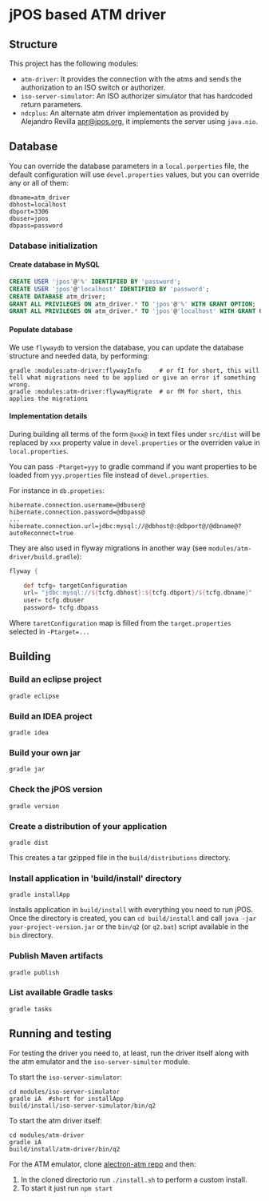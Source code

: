 # jPOS based ATM driver

## Structure

This project has the following modules:
- `atm-driver`: It provides the connection with the atms and sends the authorization to an ISO switch or authorizer.
- `iso-server-simulator`: An ISO authorizer simulator that has hardcoded return parameters.
- `ndcplus`: An alternate atm driver implementation as provided by Alejandro Revilla <apr@jpos.org>, it implements the server using `java.nio`.

## Database

You can override the database parameters in a `local.porperties` file, the default configuration will use `devel.properties` values, but you can override any or all of them:

```properties
dbname=atm_driver
dbhost=localhost
dbport=3306
dbuser=jpos
dbpass=password
```

### Database initialization

#### Create database in MySQL
```sql
CREATE USER 'jpos'@'%' IDENTIFIED BY 'password';
CREATE USER 'jpos'@'localhost' IDENTIFIED BY 'password';
CREATE DATABASE atm_driver;
GRANT ALL PRIVILEGES ON atm_driver.* TO 'jpos'@'%' WITH GRANT OPTION; 
GRANT ALL PRIVILEGES ON atm_driver.* TO 'jpos'@'localhost' WITH GRANT OPTION;
```

#### Populate database

We use `flywaydb` to version the database, you can update the database structure and needed data, by performing:

```shell
gradle :modules:atm-driver:flywayInfo     # or fI for short, this will tell what migrations need to be applied or give an error if something wrong.
gradle :modules:atm-driver:flywayMigrate  # or fM for short, this applies the migrations
```

#### Implementation details

During building all terms of the form `@xxx@` in text files under `src/dist` will be replaced by `xxx` property value in `devel.properties` or the overriden value in `local.properties`.

You can pass `-Ptarget=yyy` to gradle command if you want properties to be loaded from `yyy.properties` file instead of `devel.properties`.

For instance in `db.propeties`:
```properties
hibernate.connection.username=@dbuser@
hibernate.connection.password=@dbpass@
...
hibernate.connection.url=jdbc:mysql://@dbhost@:@dbport@/@dbname@?autoReconnect=true
```

They are also used in flyway migrations in another way (see `modules/atm-driver/build.gradle`):
```groovy
flyway {

    def tcfg= targetConfiguration
    url= "jdbc:mysql://${tcfg.dbhost}:${tcfg.dbport}/${tcfg.dbname}"
    user= tcfg.dbuser
    password= tcfg.dbpass
```
Where `taretConfiguration` map is filled from the `target.properties` selected in `-Ptarget=...`

## Building
### Build an eclipse project
````
gradle eclipse
````

### Build an IDEA project
````
gradle idea
````

### Build your own jar
````
gradle jar
````

### Check the jPOS version
````
gradle version
````

### Create a distribution of your application
````
gradle dist
````
This creates a tar gzipped file in the `build/distributions` directory.

### Install application in 'build/install' directory
````
gradle installApp
````
Installs application in `build/install` with everything you need to run jPOS. Once the directory is created, you can `cd build/install` and call `java -jar your-project-version.jar` or the `bin/q2` (or `q2.bat`) script available in the `bin` directory.

### Publish Maven artifacts
````
gradle publish
````

### List available Gradle tasks
````
gradle tasks
````

## Running and testing
For testing the driver you need to, at least, run the driver itself along with the atm emulator and the `iso-server-simultor` module.

To start the `iso-server-simulator`:
```shell
cd modules/iso-server-simulator
gradle iA  #short for installApp
build/install/iso-server-simulator/bin/q2
```

To start the atm driver itself:
```shell
cd modules/atm-driver
gradle iA
build/install/atm-driver/bin/q2
```

For the ATM emulator, clone [alectron-atm repo](https://github.com/jrodriguesd/electron-atm) and then:

1. In the cloned directorio run `./install.sh` to perform a custom install.
2. To start it just run `npm start`

